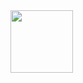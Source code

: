 
  <img src="[https://media.giphy.com/media/TI9HiyUqRm75jPyKQ5/giphy-downsized.gif](https://media.giphy.com/media/TI9HiyUqRm75jPyKQ5/giphy.gif)" width="100"/>
  
<!--
**RomanBrix/RomanBrix** is a ✨ _special_ ✨ repository because its `README.md` (this file) appears on your GitHub profile.

Here are some ideas to get you started:

- 🔭 I’m currently working on ...
- 🌱 I’m currently learning ...
- 👯 I’m looking to collaborate on ...
- 🤔 I’m looking for help with ...
- 💬 Ask me about ...
- 📫 How to reach me: ...
- 😄 Pronouns: ...
- ⚡ Fun fact: ...
-->
